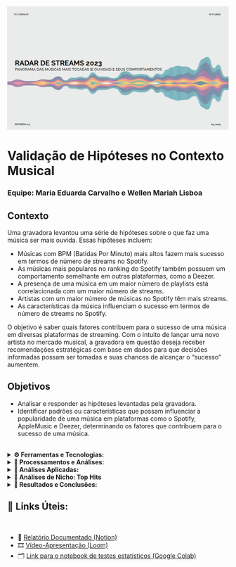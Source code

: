 <p align="center">
  <img src="hipoteses_capa.png" alt="Radar de Streams 2023" width="700"/>
</p>

# Validação de Hipóteses no Contexto Musical

### Equipe: Maria Eduarda Carvalho e Wellen Mariah Lisboa

## Contexto

Uma gravadora levantou uma série de hipóteses sobre o que faz uma música ser mais ouvida. Essas hipóteses incluem:

- Músicas com BPM (Batidas Por Minuto) mais altos fazem mais sucesso em termos de número de streams no Spotify.
- As músicas mais populares no ranking do Spotify também possuem um comportamento semelhante em outras plataformas, como a Deezer.
- A presença de uma música em um maior número de playlists está correlacionada com um maior número de streams.
- Artistas com um maior número de músicas no Spotify têm mais streams.
- As características da música influenciam o sucesso em termos de número de streams no Spotify.

O objetivo é saber quais fatores contribuem para o sucesso de uma música em diversas plataformas de streaming. Com o intuito de lançar
uma novo artista no mercado musical, a gravadora em questão deseja receber recomendações estratégicas com base em dados para que decisões
informadas possam ser tomadas e suas chances de alcançar o “sucesso” aumentem.

## Objetivos

- Analisar e responder as hipóteses levantadas pela gravadora.
- Identificar padrões ou características que possam influenciar a popularidade de uma música em plataformas como o Spotify, AppleMusic
e Deezer, determinando os fatores que contribuem para o sucesso de uma música.
<br>

<details>
  <summary><strong>⚙️ Ferramentas e Tecnologias: </strong></summary>
  <br>
  
- **BigQuery (utilizando SQL)**
- **PowerBI (foi utilizado Python para cosntrução de gráficos)**
- **Google Colab (foi utilizado Python para aplicação dos testes estatísticos)**
- **Notion (gerenciamento de tempo e progresso)**
- **Google Documentos (montagem da ficha técnica)**
  <br>

</details>

<details>
  <summary><strong>📂 Processamentos e Análises: </strong></summary>
  <br>
  
A partir da base tratada, foram exploradas correlações, distribuições e padrões gerais que ajudaram a entender a estrutura dos dados.
Esta etapa forneceu insumos valiosos para aprofundar a análise e ajustar hipóteses iniciais.
  
  - **1. Imporatação dos dados** 
  - **2. Limpeza dos dados** 
  - **3. Verificar e alterar tipos de dados**
  - **4. Criar novas variáveis + Unir tabelas + Contruir tabelas auxiliares** 

</details>

<details>
  <summary><strong>🧭 Análises Aplicadas: </strong></summary>
  <br>
  
As hipóteses definidas no início do projeto foram testadas com análises descritivas e comparativas. As respostas foram
embasadas com visualizações e indicadores quantitativos, permitindo verificar a aderência dos dados a comportamentos
esperados.
  
  - **Hipótese 1 - Músicas com BPM mais altos fazem mais sucesso no Spotify.** 
  - **Hipótese 2 - As músicas mais populares no Spotify também possuem um comportamento semelhante em outras plataformas
    como Deezer, Apple Music e Shazam.** 
  - **Hipótese 3 - A presença de uma música em um maior número de playlists está relacionada a um maior número de streams.**
  - **Hipótese 4 - Artistas com maior número de músicas no Spotify têm mais streams.**
  - **Hipótese 5 - As características da música influenciam no sucesso em termos de streams no Spotify.**

</details>

<details>
  <summary><strong>🎯 Análises de Nicho: Top Hits</strong></summary>
  <br>
Com base na segmentação das faixas mais populares, foi feita uma análise específica sobre as características que mais
aparecem em músicas classificadas como "Top Hits". Isso permitiu identificar padrões únicos desse grupo em comparação com
o restante da base.
  
</details>

<details>
  <summary><strong>🏁 Resultados e Conclusões: </strong></summary>
  <br>
A análise confirmou parcialmente algumas hipóteses e rejeitou outras, apontando tendências interessantes como a relação
entre energia e popularidade ou o impacto da duração média nas faixas mais ouvidas. As conclusões fornecem direções para
estudos futuros e estratégias de curadoria musical.

</details>

## 🔗 Links Úteis:
<br>

  - 📘 [Relatório Documentado (Notion)](https://www.notion.so/FICHA-T-CNICA_-PROJETO-2-HIP-TESES-200b5d322028808ba872c03248cce5ac?source=copy_link)
  - 🎞️ [Vídeo-Apresentação (Loom)](https://www.loom.com/share/24c6f18dc84f4f5f89d6baaa9642ea65?sid=1738ba5c-f3e2-491b-8c72-26b512a665f5)
  - 🗂️ [Link para o notebook de testes estatísticos (Google Colab)](https://colab.research.google.com/drive/1quOxk92ReWGKQInZWJTejArk3STQUP76?usp=sharing)

  
